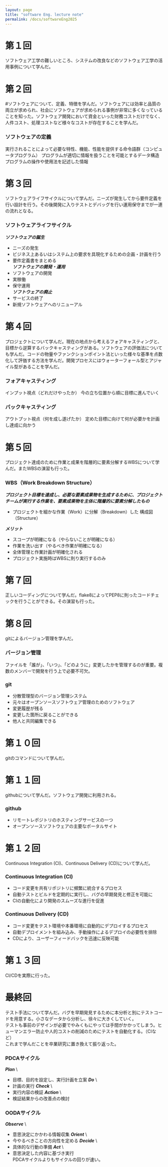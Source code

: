 ```yaml
---
layout: page
title: "software Eng. lecture note"
permalink: /docs/softwareEng2025
---
```


# 第１回
ソフトウェア工学の難しいところ、システムの改良などのソフトウェア工学の活用事例について学んだ。

# 第２回
#ソフトウェアについて、定義、特徴を学んだ。ソフトウェアには効率と品質の両立が求められ、社会にソフトウェアが求められる事例が非常に多くなっていることを知った。ソフトウェア開発において資金といった財務コストだけでなく、人件コスト、処理コストなど様々なコストが存在することを学んだ。

### ソフトウェアの定義
実行されることによって必要な特性、機能、性能を提供する命令語群（コンピュータプログラム）
プログラムが適切に情報を扱うことを可能とするデータ構造
プログラムの操作や使用法を記述した情報

# 第３回
ソフトウェアライフサイクルについて学んだ。ニーズが発生してから要件定義を行い設計を行う。その後開発に入りテストとデバッグを行い運用保守までが一連の流れとなる。

### ソフトウェアライフサイクル
***ソフトウェアの誕生***
- ニーズの発生 
- ビジネス上あるいはシステム上の要求を具現化するための企画・計画を行う
- 要件定義書をまとめる　\
***ソフトウェアの開発・運用***
- ソフトウェアの開発 
- 実稼働 
- 保守運用 \
***ソフトウェアの廃止*** 
- サービスの終了 
- 新規ソフトウェアへのリニューアル 

# 第４回
プロジェクトについて学んだ。現在の地点から考えるフォアキャスティングと、目標から逆算するバックキャスティングがある。ソフトウェアの評価法についても学んだ。コードの物量やファンクションポイント法といった様々な基準を点数化して評価する方法を学んだ。開発プロセスにはウォーターフォール型とアジャイル型があることを学んだ。

### フォアキャスティング
インプット視点（どれだけやったか）
今の立ち位置から順に目標に進んでいく 

### バックキャスティング
アウトプット視点（何を成し遂げたか） 
定めた目標に向けて何が必要かを計画し達成に向かう 

# 第５回
プロジェクト達成のために作業と成果を階層的に要素分解するWBSについて学んだ。またWBSの演習も行った。

### WBS（Work Breakdown Structure）
***プロジェクト目標を達成し、必要な要素成果物を生成するために、プロジェクトチームが実行する作業を、要素成果物を主体に階層的に要素分解したもの*** 
- プロジェクトを細かな作業（Work）に分解（Breakdown）した 構成図（Structure）

***メリット***
- スコープが明確になる（やらないことが明確になる）
- 作業を洗い出す（やるべき作業が明確になる）
- 全体管理と作業計画が明確化される
- プロジェクト実施時はWBSに則り実行するのみ

# 第７回
正しいコーディングについて学んだ。flake8によってPEP8に則ったコードチェックを行うことができる。その演習も行った。

# 第８回
gitによるバージョン管理を学んだ。

### バージョン管理
ファイルを「誰が」、「いつ」、「どのように」変更したかを管理するのが重要。複数のメンバーで開発を行う上で必要不可欠。

### git
- 分散管理型のバージョン管理システム
- 元々はオープンソースソフトウェア管理のためのソフトウェア
- 変更履歴が残る
- 変更した箇所に戻ることができる
- 他人と共同編集できる

# 第１０回
gitのコマンドについて学んだ。

# 第１１回
githubについて学んだ。ソフトウェア開発に利用される。

### github
- リモートレポジトリのホスティングサービスの一つ
- オープンソースソフトウェアの主要なポータルサイト

# 第１２回
Continuous Integration (CI)、Continuous Delivery (CD)について学んだ。

### Continuous Integration (CI)
- コード変更を共有リポジトリに頻繁に統合するプロセス
- 自動テストとビルドを定期的に実行し、バグの早期発見と修正を可能に
- CIの自動化により開発のスムーズな進行を促進

### Continuous Delivery (CD)
- コード変更をテスト環境や本番環境に自動的にデプロイするプロセス
- 自動デプロイメントを組み込み、手動操作によるデプロイの必要性を排除
- CDにより、ユーザーフィードバックを迅速に反映可能

# 第１３回
CI/CDを実際に行った。

# 最終回
テスト手法について学んだ。バグを早期発見するために本分析と別にテストコードを用意する。小さなデータから分析し、徐々に大きくしていく。\
テストも事前のデザインが必要でやみくもにやっては手間がかかってしまう。ヒューマンエラー防止や人的コストの削減のためにテストを自動化する。（CIなど） \
これまで学んだことを卒業研究に置き換えて振り返った。

### PDCAサイクル
***Plan*** \
- 目標、目的を設定し、実行計画を立案
***Do*** \
- 計画の実行
***Check*** \
- 実行内容の検証
***Action*** \
- 検証結果からの改善点の検討

### OODAサイクル
***Observe*** \
- 意思決定にかかわる情報収集
***Orient*** \
- 今やるべきことの方向性を定める
***Decide*** \
- 具体的な行動の準備
***Act*** \
- 意思決定した内容に基づき実行 \
PDCAサイクルよりもサイクルの回りが速い。